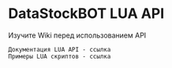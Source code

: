 # DataStockBOT LUA API
Изучите Wiki перед использованием API
```
Документация LUA API - ссылка
Примеры LUA скриптов - ссылка
```
